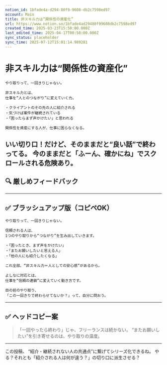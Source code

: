 ```yaml
---
notion_id: 1bfade4a-d294-80f9-9608-db2c7598ed97
account: Main
title: 非スキル力は“関係性の資産化”
url: https://www.notion.so/1bfade4ad29480f99608db2c7598ed97
created_time: 2025-03-23T15:50:00.000Z
last_edited_time: 2025-04-17T00:58:00.000Z
sync_status: placeholder
sync_time: 2025-07-12T15:01:14.989281
---
```

# 非スキル力は“関係性の資産化”

```plain text
やり取りって、一回きりじゃない。

非スキル力とは、
仕事を“人とのつながり”に変えていく力。

・クライアントのその先の人に紹介される
・気づけば案件が継続されている
・「困ったらまず声かけたい」と思われる

関係性を資産にする人が、仕事に困らなくなる。
```
いい切り口！だけど、**そのままだと“良い話”で終わってる。**
今のままだと「ふーん、確かにね」でスクロールされる危険あり。
---
## 🔍 厳しめフィードバック
---
## ✅ ブラッシュアップ版（コピペOK）
```plain text
やり取りって、一回きりじゃない。

信頼される人は、
1つのやり取りから“つながり”を生み出していきます。

・「困ったとき、まず声をかけたい」
・「またお願いしたいと思える人」
・「他の人にも紹介したくなる」

これ全部、“非スキル力＝人としての安心感”があるから。

よしなに対応とは、
仕事を“信頼の連鎖”に変えていく動き方です。

目の前のやり取り、
「この一回きりで終わらせてないか？」って、自分に問おう。
```
---
## ✅ ヘッドコピー案
> 「一回やったら終わり」じゃ、フリーランスは続かない。
  “またお願いしたい”を引き寄せるのは、やり取りの温度。
---
この投稿、
“紹介・継続されない人の共通点”に繋げてシリーズ化できるね。
やる？それとも「紹介される人は何が違う？」の切り口に派生させる？